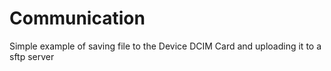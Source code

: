 # Communication
Simple example of saving file to the Device DCIM Card and uploading it to a sftp server
